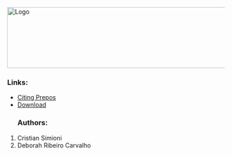 <img src='https://prepos.googlecode.com/svn/images/logo.png' alt='Logo' width='683' height='141'>

<h3>Links:</h3>
<ul><li><a href='https://code.google.com/p/prepos/wiki/CitingPrepos'>Citing Prepos</a>
</li><li><a href='https://code.google.com/p/prepos/wiki/Download'>Download</a>
<h3>Authors:</h3>
</li></ul><ol><li>Cristian Simioni<br>
</li><li>Deborah Ribeiro Carvalho
